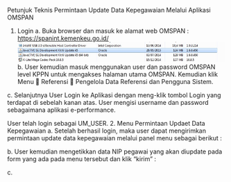 Petunjuk Teknis Permintaan Update Data Kepegawaian Melalui Aplikasi OMSPAN

1.	Login
a.	Buka browser dan masuk ke alamat web OMSPAN : 
	https://spanint.kemenkeu.go.id/
  ![tes](src/installjava.jpg)
b.	User kemudian masuk menggunakan user dan password OMSPAN level KPPN untuk mengakses halaman utama OMSPAN. Kemudian klik Menu  Referensi  Pengelola Data Referensi dan Pengguna Sistem.

 

c.	Selanjutnya User Login ke Aplikasi dengan meng-klik tombol Login yang terdapat di sebelah kanan atas. User mengisi username dan password sebagaimana aplikasi e-performance.
 
User telah login sebagai UM_USER.
2.	Menu Permintaan Updaet Data Kepegawaian
a.	Setelah berhasil login, maka user dapat mengirimkan permintaan update data kepegawaian melalui panel menu sebagai berikut :
 

b.	User kemudian mengetikkan data NIP pegawai yang akan diupdate pada form yang ada pada menu tersebut dan klik “kirim” :
 
c.	
